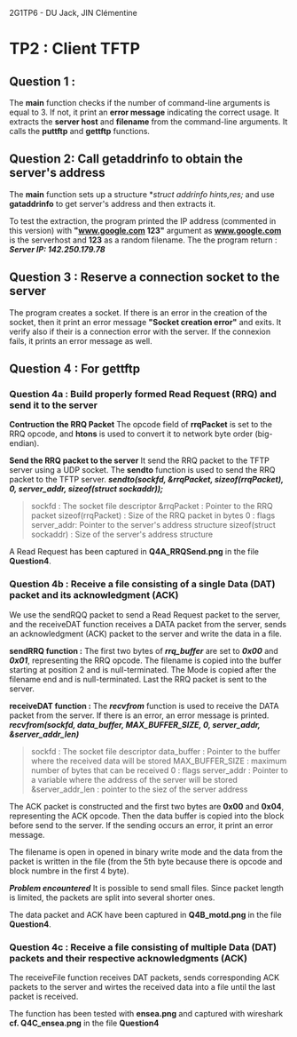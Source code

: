 2G1TP6 - DU Jack, JIN Clémentine

# TP2 : Client TFTP

 ## Question 1 :

 The **main** function checks if the number of command-line arguments is equal to 3. 
 If not, it print an **error message** indicating the correct usage. 
 It extracts the **server host** and **filename** from the command-line arguments. 
 It calls the **puttftp** and **gettftp** functions. 
 
 
 ## Question 2: Call getaddrinfo to obtain the server's address
 
 The **main** function sets up a structure **struct addrinfo hints,*res;** and use **gataddrinfo** to get server's address and then extracts it. 
 
 To test the extraction, the program printed the IP address (commented in this version) with **"www.google.com 123"** argument as **www.google.com** is the serverhost and **123** as a random filename. The the program return : ***Server IP: 142.250.179.78*** 
 

 ## Question 3 : Reserve a connection socket to the server
 
 The program creates a socket. 
 If there is an error in the creation of the socket, then it print an error message **"Socket creation error"** and exits. 
 It verify also if their is a connection error with the server. If the connexion fails, it prints an error message as well. 
 
 
 ## Question 4 : For gettftp

  ### Question 4a : Build properly formed Read Request (RRQ) and send it to the server 

  **Contruction the RRQ Packet** 
  The opcode field of **rrqPacket** is set to the RRQ opcode, and **htons** is used to convert it to network byte order (big-endian).


  **Send the RRQ packet to the server** 
  It send the RRQ packet to the TFTP server using a UDP socket. 
  The **sendto** function is used to send the RRQ packet to the TFTP server. 
  ***sendto(sockfd, &rrqPacket, sizeof(rrqPacket), 0, server_addr, sizeof(struct sockaddr));*** 
  > sockfd : The socket file descriptor
  > &rrqPacket : Pointer to the RRQ packet
  > sizeof(rrqPacket) : Size of the RRQ packet in bytes 
  > 0 : flags 
  > server_addr: Pointer to the server's address structure
  > sizeof(struct sockaddr) : Size of the server's address structure

  A Read Request has been captured in **Q4A_RRQSend.png** in the file **Question4**.

  ### Question 4b : Receive a file consisting of a single Data (DAT) packet and its acknowledgment (ACK)

  We use the sendRQQ packet to send a Read Request packet to the server, and the receiveDAT function receives a DATA packet from the server, sends an acknowledgment (ACK) packet to the server and write the data in a file. 


  **sendRRQ function :**
  The first two bytes of ***rrq_buffer*** are set to ***0x00*** and ***0x01***, representing the RRQ opcode. 
  The filename is copied into the buffer starting at position 2 and is null-terminated.
  The Mode is copied after the filename end and is null-terminated. 
  Last the RRQ packet is sent to the server. 

  **receiveDAT function :**
  The ***recvfrom*** function is used to receive the DATA packet from the server. If there is an error, an error message is printed. 
  ***recvfrom(sockfd, data_buffer, MAX_BUFFER_SIZE, 0, server_addr, &server_addr_len)***
  > sockfd : The socket file descriptor
  > data_buffer : Pointer to the buffer where the received data will be stored 
  > MAX_BUFFER_SIZE : maximum number of bytes that can be received 
  > 0 : flags 
  > server_addr : Pointer to a variable where the address of the server will be stored 
  > &server_addr_len : pointer to the siez of the server address 

  The ACK packet is constructed and the first two bytes are **0x00** and **0x04**, representing the ACK opcode. Then the data buffer is copied into the block before send to the server. If the sending occurs an error, it print an error message. 

  The filename is open in opened in binary write mode and the data from the packet is written in the file (from the 5th byte because there is opcode and block numbre in the first 4 byte). 

  ***Problem encountered***
  It is possible to send small files. Since packet length is limited, the packets are  split into several shorter ones. 

  The data packet and ACK have been captured in **Q4B_motd.png** in the file **Question4**.

  ### Question 4c : Receive a file consisting of multiple Data (DAT) packets and their respective acknowledgments (ACK)

  The receiveFile function receives DAT packets, sends corresponding ACK packets to the server and wirtes the received data into a file until the last packet is received. 
  
  The function has been tested with **ensea.png** and captured with wireshark **cf. Q4C_ensea.png** in the file **Question4**